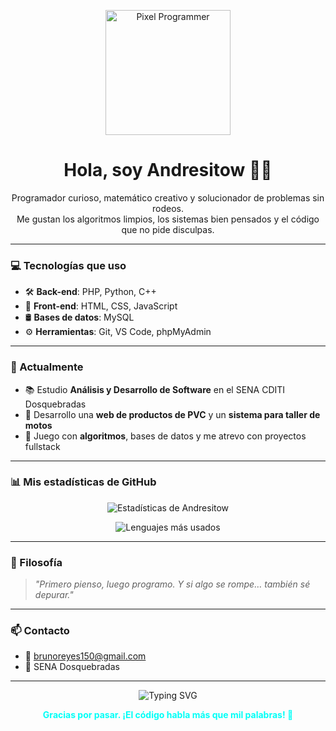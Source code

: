 <!-- Imagen pixelada personalizada arriba -->
<p align="center">
  <img src="./ce6d8e1f-56de-44d2-b939-cdf2ba5c5c96.png" width="200" alt="Pixel Programmer">
</p>

<h1 align="center">Hola, soy Andresitow 👨‍💻</h1>

<p align="center">
  Programador curioso, matemático creativo y solucionador de problemas sin rodeos.<br>
  Me gustan los algoritmos limpios, los sistemas bien pensados y el código que no pide disculpas.
</p>

---

### 💻 Tecnologías que uso

- 🛠️ **Back-end**: PHP, Python, C++
- 🎨 **Front-end**: HTML, CSS, JavaScript
- 🛢️ **Bases de datos**: MySQL
- ⚙️ **Herramientas**: Git, VS Code, phpMyAdmin

---

### 🚀 Actualmente

- 📚 Estudio **Análisis y Desarrollo de Software** en el SENA CDITI Dosquebradas  
- 🧱 Desarrollo una **web de productos de PVC** y un **sistema para taller de motos**  
- 🧠 Juego con **algoritmos**, bases de datos y me atrevo con proyectos fullstack  

---

### 📊 Mis estadísticas de GitHub

<p align="center">
  <img src="https://github-readme-stats.vercel.app/api?username=carlo1404&show_icons=true&theme=radical&hide=issues&count_private=true" alt="Estadísticas de Andresitow">
</p>

<p align="center">
  <img src="https://github-readme-stats.vercel.app/api/top-langs/?username=carlo1404&layout=compact&theme=radical" alt="Lenguajes más usados">
</p>

---

### 🧠 Filosofía

> _"Primero pienso, luego programo. Y si algo se rompe… también sé depurar."_

---

### 📫 Contacto

- 📧 brunoreyes150@gmail.com
- 🏫 SENA Dosquebradas

---

<p align="center">
  <img src="https://readme-typing-svg.herokuapp.com/?font=Fira+Code&duration=4000&pause=500&color=00FFF7&center=true&vCenter=true&width=435&lines=Programador+FullStack;Fan+de+los+algoritmos+limpios;Con+hambre+de+c%C3%B3digo+%F0%9F%94%A5" alt="Typing SVG" />
</p>

<p align="center"><b style="color:#00FFF7;">Gracias por pasar. ¡El código habla más que mil palabras! 💾</b></p>
